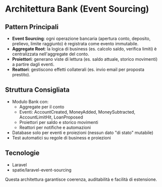 # Architettura Bank (Event Sourcing)

## Pattern Principali
- **Event Sourcing**: ogni operazione bancaria (apertura conto, deposito, prelievo, limite raggiunto) è registrata come evento immutabile.
- **Aggregate Root**: la logica di business (es. calcolo saldo, verifica limiti) è centralizzata nell'aggregate del conto.
- **Proiettori**: generano viste di lettura (es. saldo attuale, storico movimenti) a partire dagli eventi.
- **Reattori**: gestiscono effetti collaterali (es. invio email per proposta prestito).

## Struttura Consigliata
- Modulo Bank con:
  - Aggregate per il conto
  - Eventi: AccountCreated, MoneyAdded, MoneySubtracted, AccountLimitHit, LoanProposed
  - Proiettori per saldo e storico movimenti
  - Reattori per notifiche e automazioni
- Database solo per eventi e proiezioni (nessun dato "di stato" mutabile)
- Test automatici su regole di business e proiezioni

## Tecnologie
- Laravel
- spatie/laravel-event-sourcing

Questa architettura garantisce coerenza, auditabilità e facilità di estensione. 
